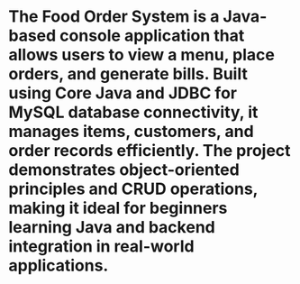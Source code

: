 # The Food Order System is a Java-based console application that allows users to view a menu, place orders, and generate bills. Built using Core Java and JDBC for MySQL database connectivity, it manages items, customers, and order records efficiently. The project demonstrates object-oriented principles and CRUD operations, making it ideal for beginners learning Java and backend integration in real-world applications.
 

